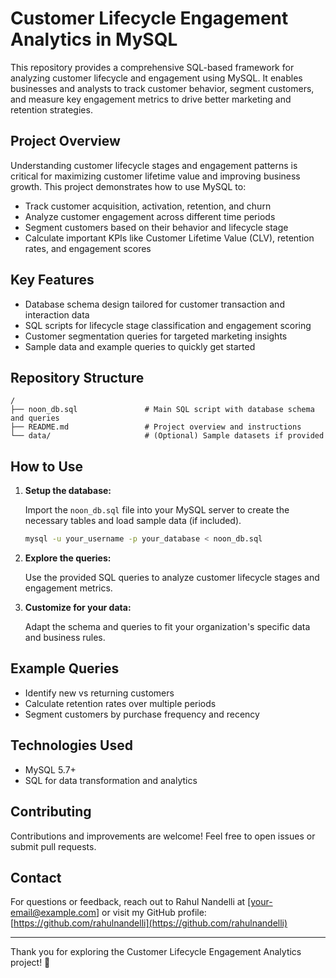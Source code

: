 
# Customer Lifecycle Engagement Analytics in MySQL

This repository provides a comprehensive SQL-based framework for analyzing customer lifecycle and engagement using MySQL. It enables businesses and analysts to track customer behavior, segment customers, and measure key engagement metrics to drive better marketing and retention strategies.

## Project Overview

Understanding customer lifecycle stages and engagement patterns is critical for maximizing customer lifetime value and improving business growth. This project demonstrates how to use MySQL to:

- Track customer acquisition, activation, retention, and churn
- Analyze customer engagement across different time periods
- Segment customers based on their behavior and lifecycle stage
- Calculate important KPIs like Customer Lifetime Value (CLV), retention rates, and engagement scores

## Key Features

- Database schema design tailored for customer transaction and interaction data
- SQL scripts for lifecycle stage classification and engagement scoring
- Customer segmentation queries for targeted marketing insights
- Sample data and example queries to quickly get started

## Repository Structure

```
/
├── noon_db.sql               # Main SQL script with database schema and queries
├── README.md                 # Project overview and instructions
└── data/                     # (Optional) Sample datasets if provided
```

## How to Use

1. **Setup the database:**

   Import the `noon_db.sql` file into your MySQL server to create the necessary tables and load sample data (if included).

   ```bash
   mysql -u your_username -p your_database < noon_db.sql
   ```

2. **Explore the queries:**

   Use the provided SQL queries to analyze customer lifecycle stages and engagement metrics.

3. **Customize for your data:**

   Adapt the schema and queries to fit your organization's specific data and business rules.

## Example Queries

- Identify new vs returning customers
- Calculate retention rates over multiple periods
- Segment customers by purchase frequency and recency

## Technologies Used

- MySQL 5.7+
- SQL for data transformation and analytics

## Contributing

Contributions and improvements are welcome! Feel free to open issues or submit pull requests.

## Contact

For questions or feedback, reach out to Rahul Nandelli at [your-email@example.com] or visit my GitHub profile: [https://github.com/rahulnandelli](https://github.com/rahulnandelli)

---

Thank you for exploring the Customer Lifecycle Engagement Analytics project! 🚀
